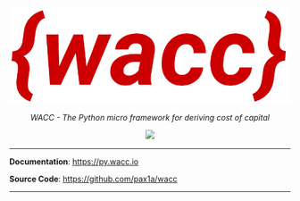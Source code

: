<p align="center">
  <a href="https://github.com/pax1a/wacc"><img src="https://github.com/pax1a/wacc/blob/main/docs/img/wacc-logo-nbg.png" alt="wacc"></a>
</p>
<p align="center">
    <em>WACC - The Python micro framework for deriving cost of capital</em>
</p>
<p align="center">
      <a href="https://codecov.io/gh/pax1a/wacc">
        <img src="https://codecov.io/gh/pax1a/wacc/branch/main/graph/badge.svg?token=6CVZ1XENIV"/>
      </a>
</p>

    
---

**Documentation**: <a href="https://py.wacc.io" target="_blank">https://py.wacc.io</a>

**Source Code**: <a href="https://github.com/pax1a/wacc" target="_blank">https://github.com/pax1a/wacc</a>

---
